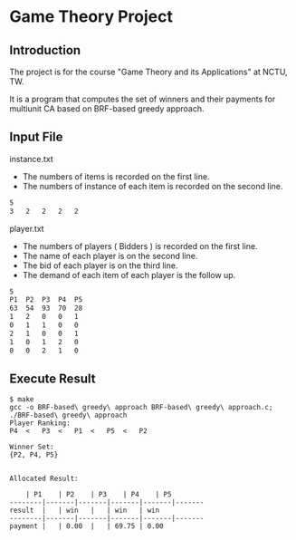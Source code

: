 # Game Theory Project

## Introduction

The project is for the course "Game Theory and its Applications" at NCTU, TW.

It is a program that computes the set of winners and their payments for multiunit CA based on BRF-based greedy approach.

## Input File

instance.txt

- The numbers of items is recorded on the first line.
- The numbers of instance of each item is recorded on the second line.

```.txt
5
3	2	2	2	2
```

player.txt

- The numbers of players ( Bidders ) is recorded on the first line.
- The name of each player is on the second line.
- The bid of each player is on the third line.
- The demand of each item of each player is the follow up.

```.txt
5
P1	P2	P3	P4	P5
63	54	93	70	28
1	2	0	0	1
0	1	1	0	0
2	1	0	0	1
1	0	1	2	0
0	0	2	1	0
```

## Execute Result

```shell
$ make
gcc -o BRF-based\ greedy\ approach BRF-based\ greedy\ approach.c; ./BRF-based\ greedy\ approach
Player Ranking:
P4  <	P3  <	P1  <	P5  <	P2

Winner Set:
{P2, P4, P5}


Allocated Result:

	| P1	| P2	| P3	| P4	| P5
--------|-------|-------|-------|-------|-------
result	|	| win	| 	| win	| win
--------|-------|-------|-------|-------|-------
payment	| 	| 0.00	| 	| 69.75	| 0.00

```

